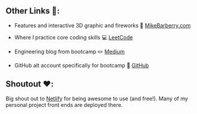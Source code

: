 ## Other Links :rocket::

 - Features and interactive 3D graphic and fireworks  :star2:  [MikeBarberry.com](https://mikebarberry.com)

 - Where I practice core coding skills  :computer:  [LeetCode](https://leetcode.com/Mbarberry/)

 - Engineering blog from bootcamp  :pencil2:  [Medium](https://mikebarberry.medium.com/)

 - GitHub alt account specifically for bootcamp :running:  [GitHub](https://github.com/MikeBarberry-Flatiron)

## Shoutout :heart::
Big shout out to [Netlify](https://www.netlify.com/) for being awesome to use (and free!). Many of my personal project front ends are deployed there.
